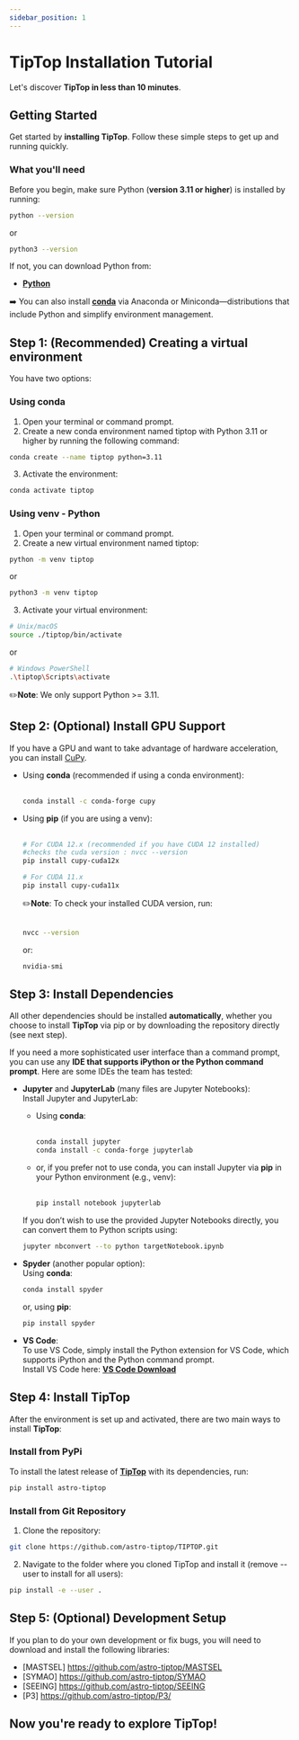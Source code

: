 ```yaml
---
sidebar_position: 1
---
```


# TipTop Installation Tutorial

Let's discover **TipTop in less than 10 minutes**.

## Getting Started

Get started by **installing TipTop**. Follow these simple steps to get up and running quickly.

<!-- Or **try Docusaurus immediately** with **[docusaurus.new](https://docusaurus.new)**. -->

### What you'll need

Before you begin, make sure Python (**version 3.11 or higher**) is installed by running:

```bash
python --version
```
or
```bash
python3 --version
```
If not, you can download Python from:
  - [**Python**](https://www.python.org/downloads/)

➡️ You can also install [**conda**](https://docs.conda.io/projects/conda/en/latest/user-guide/install/index.html) via Anaconda or Miniconda—distributions that include Python and simplify environment management.

## Step 1: (Recommended) Creating a virtual environment

You have two options:

### Using conda

1. Open your terminal or command prompt.
2. Create a new conda environment named tiptop with Python 3.11 or higher by running the following command:
```bash
conda create --name tiptop python=3.11
```

3. Activate the environment:
```bash
conda activate tiptop
```

### Using venv - Python

1. Open your terminal or command prompt.  
2. Create a new virtual environment named tiptop:

```bash
python -m venv tiptop
```
or
```bash
python3 -m venv tiptop
```
3. Activate your virtual environment:

```bash
# Unix/macOS
source ./tiptop/bin/activate
```
or
```bash
# Windows PowerShell
.\tiptop\Scripts\activate
```
✏️**Note**: We only support Python >= 3.11.

## Step 2: (Optional) Install GPU Support

If you have a GPU and want to take advantage of hardware acceleration, you can install [CuPy](https://docs.cupy.dev/en/stable/install.html).
- Using **conda** (recommended if using a conda environment): <br/><br/>
  ```bash
  conda install -c conda-forge cupy
  ```
- Using **pip** (if you are using a venv):<br/><br/>
  ```bash
  # For CUDA 12.x (recommended if you have CUDA 12 installed)
  #checks the cuda version : nvcc --version
  pip install cupy-cuda12x

  # For CUDA 11.x
  pip install cupy-cuda11x
  ```
  ✏️**Note**: To check your installed CUDA version, run:<br/><br/>
  ```bash
  nvcc --version
  ```
  or:
  ```bash
  nvidia-smi
  ```


## Step 3: Install Dependencies

All other dependencies should be installed **automatically**, whether you choose to install **TipTop** via pip or by downloading the repository directly (see next step).

If you need a more sophisticated user interface than a command prompt, you can use any **IDE that supports iPython or the Python command prompt**. Here are some IDEs the team has tested:

- **Jupyter** and **JupyterLab** (many files are Jupyter Notebooks):<br/> 
  Install Jupyter and JupyterLab: <br/> 
  - Using **conda**:<br/><br/>
    ```bash
    conda install jupyter
    conda install -c conda-forge jupyterlab
    ```
  - or, if you prefer not to use conda, you can install Jupyter via **pip** in your Python environment (e.g., venv): <br/><br/>
    ```bash
    pip install notebook jupyterlab
    ```
  If you don’t wish to use the provided Jupyter Notebooks directly, you can convert them to Python scripts using:
  ```bash
  jupyter nbconvert --to python targetNotebook.ipynb
  ```

- **Spyder** (another popular option):<br/>
  Using **conda**:
  ```bash
  conda install spyder
  ```
  or, using **pip**:
  ```bash
  pip install spyder
  ```

- **VS Code**:<br/>
To use VS Code, simply install the Python extension for VS Code, which supports iPython and the Python command prompt.\
Install VS Code here: [**VS Code Download**](https://code.visualstudio.com/)

## Step 4: Install TipTop

After the environment is set up and activated, there are two main ways to install **TipTop**:

### Install from PyPi
To install the latest release of [**TipTop**](https://pypi.org/project/astro-tiptop/) with its dependencies, run:
```bash
pip install astro-tiptop
```

### Install from Git Repository
1. Clone the repository:
```bash
git clone https://github.com/astro-tiptop/TIPTOP.git
```
2. Navigate to the folder where you cloned TipTop and install it (remove --user to install for all users):
```bash
pip install -e --user .
```

## Step 5: (Optional) Development Setup
If you plan to do your own development or fix bugs, you will need to download and install the following libraries:
- [MASTSEL] https://github.com/astro-tiptop/MASTSEL
- [SYMAO] https://github.com/astro-tiptop/SYMAO
- [SEEING] https://github.com/astro-tiptop/SEEING
- [P3] https://github.com/astro-tiptop/P3/

## Now you're ready to explore TipTop!